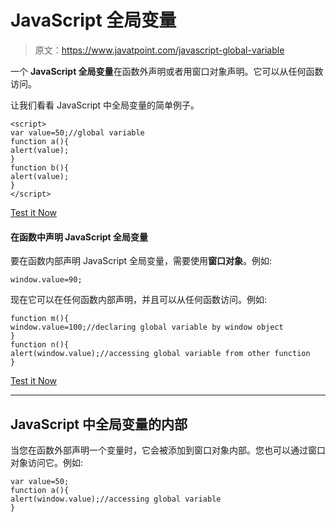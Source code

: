 # JavaScript 全局变量

> 原文：<https://www.javatpoint.com/javascript-global-variable>

一个 **JavaScript 全局变量**在函数外声明或者用窗口对象声明。它可以从任何函数访问。

让我们看看 JavaScript 中全局变量的简单例子。

```
<script>
var value=50;//global variable
function a(){
alert(value);
}
function b(){
alert(value);
}
</script>

```

[Test it Now](https://www.javatpoint.com/oprweb/test.jsp?filename=jsglobalvariable1)

#### 在函数中声明 JavaScript 全局变量

要在函数内部声明 JavaScript 全局变量，需要使用**窗口对象**。例如:

```
window.value=90;

```

现在它可以在任何函数内部声明，并且可以从任何函数访问。例如:

```
function m(){
window.value=100;//declaring global variable by window object
}
function n(){
alert(window.value);//accessing global variable from other function
}

```

[Test it Now](https://www.javatpoint.com/oprweb/test.jsp?filename=jsglobalvariable2)

* * *

## JavaScript 中全局变量的内部

当您在函数外部声明一个变量时，它会被添加到窗口对象内部。您也可以通过窗口对象访问它。例如:

```
var value=50;
function a(){
alert(window.value);//accessing global variable 
}

```
